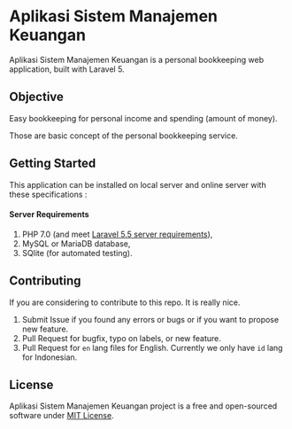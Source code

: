 # Aplikasi Sistem Manajemen Keuangan

Aplikasi Sistem Manajemen Keuangan is a personal bookkeeping web application, built with Laravel 5.

## Objective
Easy bookkeeping for personal income and spending (amount of money).

Those are basic concept of the personal bookkeeping service.

## Getting Started
This application can be installed on local server and online server with these specifications :

#### Server Requirements
1. PHP 7.0 (and meet [Laravel 5.5 server requirements](https://laravel.com/docs/5.5#server-requirements)),
2. MySQL or MariaDB database,
3. SQlite (for automated testing).


## Contributing

If you are considering to contribute to this repo. It is really nice.

1. Submit Issue if you found any errors or bugs or if you want to propose new feature.
2. Pull Request for bugfix, typo on labels, or new feature.
3. Pull Request for `en` lang files for English. Currently we only have `id` lang for Indonesian.

## License

Aplikasi Sistem Manajemen Keuangan project is a free and open-sourced software under [MIT License](LICENSE).